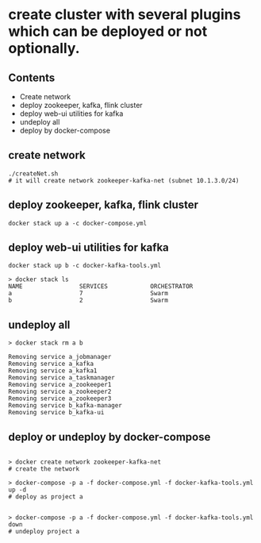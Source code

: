 # create cluster with several plugins which can be deployed or not optionally.

## Contents
- Create network
- deploy zookeeper, kafka, flink cluster
- deploy web-ui utilities for kafka
- undeploy all 
- deploy by docker-compose

## create network
````
./createNet.sh 
# it will create network zookeeper-kafka-net (subnet 10.1.3.0/24)
````

## deploy zookeeper, kafka, flink cluster

````
docker stack up a -c docker-compose.yml
````

## deploy web-ui utilities for kafka
````
docker stack up b -c docker-kafka-tools.yml
````

````console
> docker stack ls
NAME                SERVICES            ORCHESTRATOR
a                   7                   Swarm
b                   2                   Swarm
````

## undeploy all
````console
> docker stack rm a b

Removing service a_jobmanager
Removing service a_kafka
Removing service a_kafka1
Removing service a_taskmanager
Removing service a_zookeeper1
Removing service a_zookeeper2
Removing service a_zookeeper3
Removing service b_kafka-manager
Removing service b_kafka-ui
````

## deploy or undeploy by docker-compose
````console

> docker create network zookeeper-kafka-net
# create the network

> docker-compose -p a -f docker-compose.yml -f docker-kafka-tools.yml up -d
# deploy as project a


> docker-compose -p a -f docker-compose.yml -f docker-kafka-tools.yml down
# undeploy project a
````
